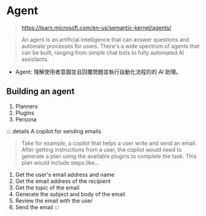 # Agent

> https://learn.microsoft.com/en-us/semantic-kernel/agents/

> An agent is an artificial intelligence that can answer questions and automate processes for users.
> There's a wide spectrum of agents that can be built, ranging from simple chat bots to fully automated AI assistants.

- Agent: 理解使用者意圖並且回覆問題並執行自動化流程的的 AI 助理。

## Building an agent
1. Planners
2. Plugins
3. Persona

::: details A copilot for sending emails
>Take for example, a copilot that helps a user write and send an email. After getting instructions from a user, the copilot would need to generate a plan using the available plugins to complete the task. This plan would include steps like...

1. Get the user's email address and name
2. Get the email address of the recipient
3. Get the topic of the email
4. Generate the subject and body of the email
5. Review the email with the user
6. Send the email
:::
